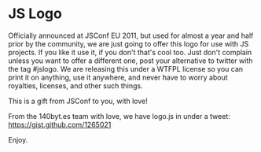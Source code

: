 JS Logo
=======

Officially announced at JSConf EU 2011, but used for almost a year and half prior by the community, we are just going to offer this logo for use with JS projects. If you like it use it, if you don't that's cool too. Just don't complain unless you want to offer a different one, post your alternative to twitter with the tag #jslogo. We are releasing this under a WTFPL license so you can print it on anything, use it anywhere, and never have to worry about royalties, licenses, and other such things.

This is a gift from JSConf to you, with love!

From the 140byt.es team with love, we have logo.js in under a tweet: https://gist.github.com/1265021

Enjoy.